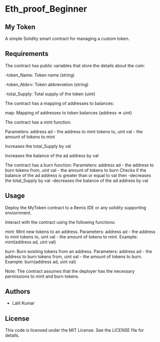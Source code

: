 # Eth_proof_Beginner

## My Token
A simple Solidity smart contract for managing a custom token.
## Requirements
The contract has public variables that store the details about the coin:

  -token_Name: Token name (string)
  
  -token_Abbrv: Token abbreviation (string)
  
  -total_Supply: Total supply of the token (uint)

The contract has a mapping of addresses to balances:

map: Mapping of addresses to token balances (address => uint)


The contract has a mint function:

Parameters: address ad - the address to mint tokens to, uint val - the amount of tokens to mint

Increases the total_Supply by val

Increases the balance of the ad address by val


The contract has a burn function:
Parameters: address ad - the address to burn tokens from, uint val - the amount of tokens to burn
Checks if the balance of the ad address is greater than or equal to val then
  -decreases the total_Supply by val
  -decreases the balance of the ad address by val

## Usage
Deploy the MyToken contract to a Remix IDE or any solidity supporting enviornment.

Interact with the contract using the following functions:

mint: Mint new tokens to an address.
Parameters: address ad - the address to mint tokens to, uint val - the amount of tokens to mint.
Example: mint(address ad, uint val)

burn: Burn existing tokens from an address.
Parameters: address ad - the address to burn tokens from, uint val - the amount of tokens to burn.
Example: burn(address ad, uint val)

Note: The contract assumes that the deployer has the necessary permissions to mint and burn tokens.


## Authors

- Lalit Kumar


## License

This code is licensed under the MIT License. See the LICENSE file for details.
